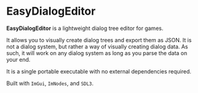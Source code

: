 # EasyDialogEditor

**EasyDialogEditor** is a lightweight dialog tree editor for games. 

It allows you to visually create dialog trees and export them as JSON.
It is not a dialog system, but rather a way of visually creating dialog data. As such, it will work on any dialog system as long as you parse the data on your end.

It is a single portable executable with no external dependencies required.

Built with `ImGui`, `ImNodes`, and `SDL3`.
